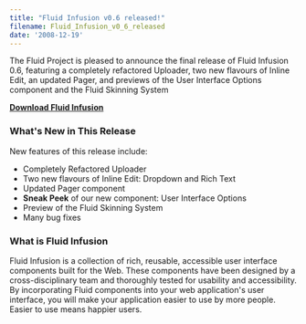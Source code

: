 ```yaml
---
title: "Fluid Infusion v0.6 released!"
filename: Fluid_Infusion_v0_6_released
date: '2008-12-19'
---
```

The Fluid Project is pleased to announce the final release of Fluid Infusion 0.6, featuring a
completely refactored Uploader, two new flavours of Inline Edit, an updated Pager,
and previews of the User Interface Options component and the Fluid Skinning System

**[Download Fluid Infusion](https://github.com/fluid-project/infusion)**

### What&#39;s New in This Release

New features of this release include:</br>

- Completely Refactored Uploader
- Two new flavours of Inline Edit: Dropdown and Rich Text
- Updated Pager component
- **Sneak Peek** of our new component: User Interface Options
- Preview of the Fluid Skinning System
- Many bug fixes

### What is Fluid Infusion

Fluid Infusion is a collection of rich, reusable, accessible user interface components built for the Web.
These components have been designed by a cross-disciplinary team and thoroughly tested for usability and accessibility.
By incorporating Fluid components into your web application&#39;s user
interface, you will make your application easier
to use by more people. Easier to use means happier users.
